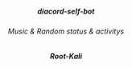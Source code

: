 ##### <div align="center"> diacord-self-bot</div>

###### <div align="center"> Music & Random status & activitys</div>
##### <div align="center"> Root-Kali </div>
